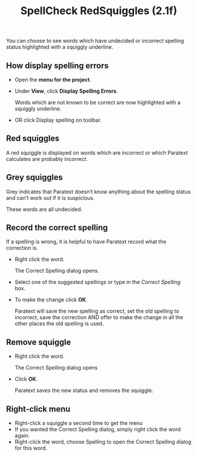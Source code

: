 ﻿---
title: SpellCheck RedSquiggles (2.1f)
---
You can choose to see words which have undecided or incorrect spelling status highlighted with a squiggly underline.

## How display spelling errors

-   Open the **menu for the project**.
-   Under **View**, click **Display Spelling Errors**.

    Words which are not known to be correct are now highlighted with a squiggly underline.

-   OR click Display spelling on toolbar.

## Red squiggles

A red squiggle is displayed on words which are incorrect or which Paratext calculates are probably incorrect.

## Grey squiggles

Grey indicates that Paratext doesn’t know anything about the spelling status and can’t work out if it is suspicious.

These words are all undecided.

## Record the correct spelling

If a spelling is wrong, it is helpful to have Paratext record what the correction is.

-   Right click the word.

    The Correct Spelling dialog opens.

-   Select one of the suggested spellings or type in the *Correct Spelling* box.
-   To make the change click **OK**.

    Paratext will save the new spelling as correct, set the old spelling to incorrect, save the correction AND offer to make the change in all the other places the old spelling is used.

## Remove squiggle

-   Right click the word.

    The Correct Spelling dialog opens

-   Click **OK**.

    Paratext saves the new status and removes the squiggle.

## Right-click menu

-   Right-click a squiggle a second time to get the menu
-   If you wanted the Correct Spelling dialog, simply right click the word again.
-   Right-click the word, choose Spelling to open the Correct Spelling dialog for this word.
